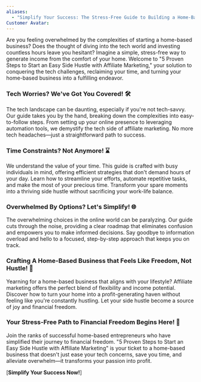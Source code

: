 ```yaml
---
aliases:
  - "Simplify Your Success: The Stress-Free Guide to Building a Home-Based Business with Affiliate Marketing"
Customer Avatar:
---
```

Are you feeling overwhelmed by the complexities of starting a home-based business? Does the thought of diving into the tech world and investing countless hours leave you hesitant? Imagine a simple, stress-free way to generate income from the comfort of your home. Welcome to "5 Proven Steps to Start an Easy Side Hustle with Affiliate Marketing," your solution to conquering the tech challenges, reclaiming your time, and turning your home-based business into a fulfilling endeavor.

### **Tech Worries? We've Got You Covered! 🛠️**

The tech landscape can be daunting, especially if you're not tech-savvy. Our guide takes you by the hand, breaking down the complexities into easy-to-follow steps. From setting up your online presence to leveraging automation tools, we demystify the tech side of affiliate marketing. No more tech headaches—just a straightforward path to success.

### **Time Constraints? Not Anymore! ⌛**

We understand the value of your time. This guide is crafted with busy individuals in mind, offering efficient strategies that don't demand hours of your day. Learn how to streamline your efforts, automate repetitive tasks, and make the most of your precious time. Transform your spare moments into a thriving side hustle without sacrificing your work-life balance.

### **Overwhelmed By Options? Let's Simplify! 🌐**

The overwhelming choices in the online world can be paralyzing. Our guide cuts through the noise, providing a clear roadmap that eliminates confusion and empowers you to make informed decisions. Say goodbye to information overload and hello to a focused, step-by-step approach that keeps you on track.

### **Crafting A Home-Based Business that Feels Like Freedom, Not Hustle! 🏡**

Yearning for a home-based business that aligns with your lifestyle? Affiliate marketing offers the perfect blend of flexibility and income potential. Discover how to turn your home into a profit-generating haven without feeling like you're constantly hustling. Let your side hustle become a source of joy and financial freedom.

### **Your Stress-Free Path to Financial Freedom Begins Here! 🚀**

Join the ranks of successful home-based entrepreneurs who have simplified their journey to financial freedom. "5 Proven Steps to Start an Easy Side Hustle with Affiliate Marketing" is your ticket to a home-based business that doesn't just ease your tech concerns, save you time, and alleviate overwhelm—it transforms your passion into profit.

[**Simplify Your Success Now!**]